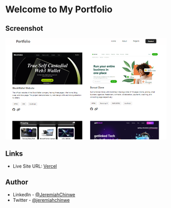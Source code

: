# Welcome to My Portfolio

## Screenshot

![Desktop View](./src/assets/portfolio_screenshot.png)

## Links

- Live Site URL: [Vercel](https://jeremiah-chinwe.vercel.app/)

## Author

- LinkedIn - [@JeremiahChinwe](https://www.linkedin.com/in/jeremiah-chinwe-057180268)
- Twitter - [@jeremiahchinwe](https://www.twitter.com/jeremiahchinwe)

